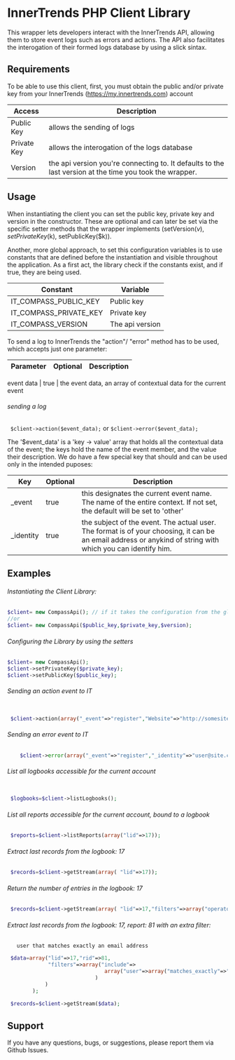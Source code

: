  InnerTrends PHP Client Library
===================
 This wrapper lets developers interact with the InnerTrends API, allowing them to store event logs such as errors and actions. 
 The API also facilitates the interogation of their formed logs database by using a slick sintax.
                                        
 Requirements
-----
 To be able to use this client, first, you must obtain the public and/or private key from your InnerTrends (https://my.innertrends.com) account                                        

 Access | Description
 --- | ---
 Public Key | allows the sending of logs
 Private Key | allows the interogation of the logs database
 Version | the api version you're connecting to. It defaults to the last version at the time you took the wrapper.

 Usage
-----
 When instantiating the client you can set the public key, private key and version in the constructor.    These are optional and can later be set via the specific setter methods that the wrapper implements (setVersion($v), setPrivateKey($k), setPublicKey($k)).

 Another, more global approach, to set this configuration variables is to use constants that are defined before the instantiation and visible throughout the application. As a first act, the library check if the constants exist, and if true, they are being used.

Constant | Variable
--- | ---
IT_COMPASS_PUBLIC_KEY | Public key
IT_COMPASS_PRIVATE_KEY | Private key
IT_COMPASS_VERSION | The api version

To send a log to InnerTrends the "action"/ "error" method has to be used, which accepts just one parameter:

Parameter | Optional | Description
--- | --- | ---
 
event data | true | the event data, an array of contextual data for the current event

######  sending a log

```  $client->action($event_data); ```
 or
 ``` $client->error($event_data); ```
 
 The '$event_data' is a 'key -> value' array that holds all the contextual data of the event; the keys hold the name of the event member, and the value  their description.
 We do have a few special key that should and can be used only in the intended puposes:
 
 Key | Optional | Description
--- | --- | ---
_event | true | this designates the current event name. The name of the entire context. If not set, the default                    will be set to 'other'
_identity | true | the subject of the event. The actual user. The format is of your choosing, it can be an email                    address or anykind of string with which you can identify him.
 
 Examples
-----
 
###### Instantiating the Client Library:
```php
$client= new CompassApi(); // if it takes the configuration from the global constants
//or
$client= new CompassApi($public_key,$private_key,$version);
```

###### Configuring the Library by using the setters
```php
$client= new CompassApi();
$client->setPrivateKey($private_key);
$client->setPublicKey($public_key); 
```

###### Sending an action event to IT
```php
    		      
 $client->action(array("_event"=>"register","Website"=>"http://somesite.com","Name"=>"Jon Doe" ));
```

###### Sending an error event to IT
```php
 	$client->error(array("_event"=>"register","_identity"=>"user@site.com","fault"=>"invalid email address supplied" ));
``` 

######  List all logbooks accessible for the current account
```php  

 $logbooks=$client->listLogbooks();
```

######  List all reports accessible for the current account, bound to a logbook
```php  
 $reports=$client->listReports(array("lid"=>17));
```

###### Extract last records from the  logbook: 17 
```php 
 $records=$client->getStream(array( "lid"=>17));
```

###### Return the number of entries in the   logbook: 17 
```php 
 $records=$client->getStream(array( "lid"=>17,"filters"=>array("operator"=>"count")));
```

###### Extract last records from the  logbook: 17, report: 81 with an extra filter:
       user that matches exactly an email address
```php 
 $data=array("lid"=>17,"rid"=>81,
 		     "filters"=>array("include"=>
 		     		           array("user"=>array("matches_exactly"=>"user@domain.com")
 		     		 		)
            )
 		); 
 
 $records=$client->getStream($data);
```
Support
-------------------
If you have any questions, bugs, or suggestions, please report them via Github Issues.  
